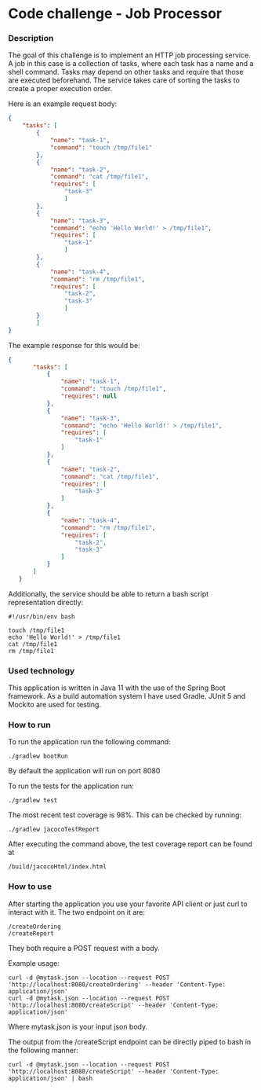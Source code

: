 # Code challenge - Job Processor

### Description

The goal of this challenge is to implement an HTTP job processing service.
A job in this case is a collection of tasks, where each task has a name and a shell command.
Tasks may depend on other tasks and require that those are executed beforehand.
The service takes care of sorting the tasks to create a proper execution order.

Here is an example request body:

```json
{
	"tasks": [
		{
			"name": "task-1",
			"command": "touch /tmp/file1"
		},
		{
			"name": "task-2",
			"command": "cat /tmp/file1",
			"requires": [
				"task-3"
				]
		},
		{
			"name": "task-3",
			"command": "echo 'Hello World!' > /tmp/file1",
			"requires": [
				"task-1"
				]
		},
		{
			"name": "task-4",
			"command": "rm /tmp/file1",
			"requires": [
				"task-2",
				"task-3"
				]
		}
		]
}
```
 The example response for this would be: 
 ```json
{
        "tasks": [
            {
                "name": "task-1",
                "command": "touch /tmp/file1",
                "requires": null
            },
            {
                "name": "task-3",
                "command": "echo 'Hello World!' > /tmp/file1",
                "requires": [
                    "task-1"
                ]
            },
            {
                "name": "task-2",
                "command": "cat /tmp/file1",
                "requires": [
                    "task-3"
                ]
            },
            {
                "name": "task-4",
                "command": "rm /tmp/file1",
                "requires": [
                    "task-2",
                    "task-3"
                ]
            }
        ]
    }
```

 Additionally, the service should be able to return a bash script representation directly:
 
```
#!/usr/bin/env bash

touch /tmp/file1
echo 'Hello World!' > /tmp/file1
cat /tmp/file1
rm /tmp/file1
```
### Used technology

This application is written in Java 11 with the use of the Spring Boot framework.
As a build automation system I have used Gradle.
JUnit 5 and Mockito are used for testing.

### How to run
To run the application run the following command:

```
./gradlew bootRun
```

By default the application will run on port 8080

To run the tests for the application run:
```
./gradlew test
```

The most recent test coverage is 98%. This can be checked by running:

```
./gradlew jacocoTestReport
```

After executing the command above, the test coverage report can be found at
```
/build/jacocoHtml/index.html
```

### How to use

After starting the application you use your favorite API client or just curl to interact with it.
The two endpoint on it are:
```
/createOrdering
/createReport
``` 

They both require a POST request with a body.

Example usage:

```
curl -d @mytask.json --location --request POST 'http://localhost:8080/createOrdering' --header 'Content-Type: application/json'
curl -d @mytask.json --location --request POST 'http://localhost:8080/createScript' --header 'Content-Type: application/json'
```

Where mytask.json is your input json body.

The output from the /createScript endpoint can be directly piped to bash in the following manner:

```
curl -d @mytask.json --location --request POST 'http://localhost:8080/createScript' --header 'Content-Type: application/json' | bash
```
